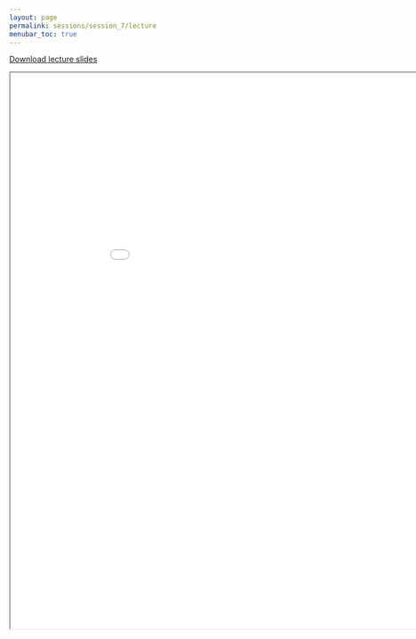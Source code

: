 ```yaml
---
layout: page
permalink: sessions/session_7/lecture
menubar_toc: true
---
```


[Download lecture slides](https://github.com/NCI-ITEB/tumor_epidemiology_approaches_materials/raw/main/lecture_materials/lecture_7/Session7-SCNA.pptx.pdf)

<iframe src="lecture_assets/Session7-SCNA.pptx.pdf" width="960" height="1000" allowfullscreen="true" mozallowfullscreen="true" webkitallowfullscreen="true"></iframe>
